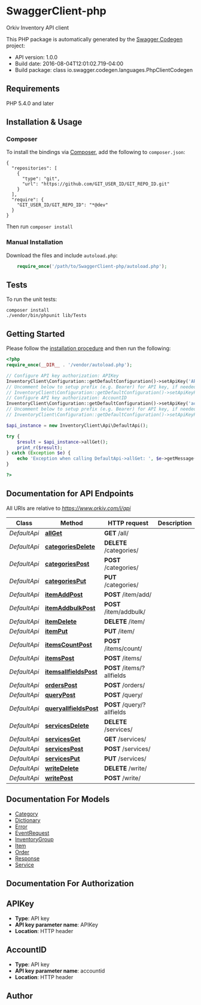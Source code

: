 # SwaggerClient-php
Orkiv Inventory API client

This PHP package is automatically generated by the [Swagger Codegen](https://github.com/swagger-api/swagger-codegen) project:

- API version: 1.0.0
- Build date: 2016-08-04T12:01:02.719-04:00
- Build package: class io.swagger.codegen.languages.PhpClientCodegen

## Requirements

PHP 5.4.0 and later

## Installation & Usage
### Composer

To install the bindings via [Composer](http://getcomposer.org/), add the following to `composer.json`:

```
{
  "repositories": [
    {
      "type": "git",
      "url": "https://github.com/GIT_USER_ID/GIT_REPO_ID.git"
    }
  ],
  "require": {
    "GIT_USER_ID/GIT_REPO_ID": "*@dev"
  }
}
```

Then run `composer install`

### Manual Installation

Download the files and include `autoload.php`:

```php
    require_once('/path/to/SwaggerClient-php/autoload.php');
```

## Tests

To run the unit tests:

```
composer install
./vendor/bin/phpunit lib/Tests
```

## Getting Started

Please follow the [installation procedure](#installation--usage) and then run the following:

```php
<?php
require_once(__DIR__ . '/vendor/autoload.php');

// Configure API key authorization: APIKey
InventoryClient\Configuration::getDefaultConfiguration()->setApiKey('APIKey', 'YOUR_API_KEY');
// Uncomment below to setup prefix (e.g. Bearer) for API key, if needed
// InventoryClient\Configuration::getDefaultConfiguration()->setApiKeyPrefix('APIKey', 'Bearer');
// Configure API key authorization: AccountID
InventoryClient\Configuration::getDefaultConfiguration()->setApiKey('accountid', 'YOUR_API_KEY');
// Uncomment below to setup prefix (e.g. Bearer) for API key, if needed
// InventoryClient\Configuration::getDefaultConfiguration()->setApiKeyPrefix('accountid', 'Bearer');

$api_instance = new InventoryClient\Api\DefaultApi();

try {
    $result = $api_instance->allGet();
    print_r($result);
} catch (Exception $e) {
    echo 'Exception when calling DefaultApi->allGet: ', $e->getMessage(), PHP_EOL;
}

?>
```

## Documentation for API Endpoints

All URIs are relative to *https://www.orkiv.com/i/api*

Class | Method | HTTP request | Description
------------ | ------------- | ------------- | -------------
*DefaultApi* | [**allGet**](docs/Api/DefaultApi.md#allget) | **GET** /all/ | 
*DefaultApi* | [**categoriesDelete**](docs/Api/DefaultApi.md#categoriesdelete) | **DELETE** /categories/ | 
*DefaultApi* | [**categoriesPost**](docs/Api/DefaultApi.md#categoriespost) | **POST** /categories/ | 
*DefaultApi* | [**categoriesPut**](docs/Api/DefaultApi.md#categoriesput) | **PUT** /categories/ | 
*DefaultApi* | [**itemAddPost**](docs/Api/DefaultApi.md#itemaddpost) | **POST** /item/add/ | 
*DefaultApi* | [**itemAddbulkPost**](docs/Api/DefaultApi.md#itemaddbulkpost) | **POST** /item/addbulk/ | 
*DefaultApi* | [**itemDelete**](docs/Api/DefaultApi.md#itemdelete) | **DELETE** /item/ | 
*DefaultApi* | [**itemPut**](docs/Api/DefaultApi.md#itemput) | **PUT** /item/ | 
*DefaultApi* | [**itemsCountPost**](docs/Api/DefaultApi.md#itemscountpost) | **POST** /items/count/ | 
*DefaultApi* | [**itemsPost**](docs/Api/DefaultApi.md#itemspost) | **POST** /items/ | 
*DefaultApi* | [**itemsallfieldsPost**](docs/Api/DefaultApi.md#itemsallfieldspost) | **POST** /items/?allfields | 
*DefaultApi* | [**ordersPost**](docs/Api/DefaultApi.md#orderspost) | **POST** /orders/ | 
*DefaultApi* | [**queryPost**](docs/Api/DefaultApi.md#querypost) | **POST** /query/ | 
*DefaultApi* | [**queryallfieldsPost**](docs/Api/DefaultApi.md#queryallfieldspost) | **POST** /query/?allfields | 
*DefaultApi* | [**servicesDelete**](docs/Api/DefaultApi.md#servicesdelete) | **DELETE** /services/ | 
*DefaultApi* | [**servicesGet**](docs/Api/DefaultApi.md#servicesget) | **GET** /services/ | 
*DefaultApi* | [**servicesPost**](docs/Api/DefaultApi.md#servicespost) | **POST** /services/ | 
*DefaultApi* | [**servicesPut**](docs/Api/DefaultApi.md#servicesput) | **PUT** /services/ | 
*DefaultApi* | [**writeDelete**](docs/Api/DefaultApi.md#writedelete) | **DELETE** /write/ | 
*DefaultApi* | [**writePost**](docs/Api/DefaultApi.md#writepost) | **POST** /write/ | 


## Documentation For Models

 - [Category](docs/Model/Category.md)
 - [Dictionary](docs/Model/Dictionary.md)
 - [Error](docs/Model/Error.md)
 - [EventRequest](docs/Model/EventRequest.md)
 - [InventoryGroup](docs/Model/InventoryGroup.md)
 - [Item](docs/Model/Item.md)
 - [Order](docs/Model/Order.md)
 - [Response](docs/Model/Response.md)
 - [Service](docs/Model/Service.md)


## Documentation For Authorization


## APIKey

- **Type**: API key
- **API key parameter name**: APIKey
- **Location**: HTTP header

## AccountID

- **Type**: API key
- **API key parameter name**: accountid
- **Location**: HTTP header


## Author




